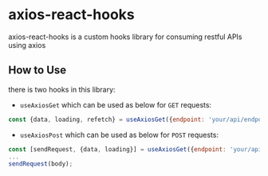 # axios-react-hooks
axios-react-hooks is a custom hooks library for consuming restful APIs using axios

## How to Use
there is two hooks in this library:
* `useAxiosGet` which can be used as below for `GET` requests:
```jsx
const {data, loading, refetch} = useAxiosGet({endpoint: 'your/api/endpoint/here', headers: {'header-name': 'header-value'}});
```

* `useAxiosPost` which can be used as below for `POST` requests:
```jsx
const [sendRequest, {data, loading}] = useAxiosGet({endpoint: 'your/api/endpoint/here', headers: {'header-name': 'header-value'}});
...
sendRequest(body);
```
